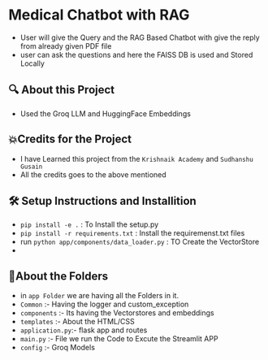 # Medical Chatbot with RAG
- User will give the Query and the RAG Based Chatbot  with give the reply from already given PDF file
- user can ask the questions and here the FAISS DB is used and Stored Locally
  

## 🔍 About this Project
- Used the Groq LLM and HuggingFace Embeddings


## 💥Credits for the Project
- I have Learned this project from the `Krishnaik Academy` and `Sudhanshu Gusain`
- All the credits goes to the above mentioned 



## 🛠️ Setup Instructions and Installition
- `pip install -e .` : To Install the setup.py
- `pip install -r requirements.txt` : Install the requiremenst.txt files
- run `python app/components/data_loader.py` : TO Create the VectorStore
- 



## 📂About the Folders
- in `app Folder` we are having all the Folders in it.
- `Common` :- Having the logger and custom_exception
- `components` :- Its having the Vectorstores and embeddings 
- `templates` :- About the HTML/CSS
- `application.py`:-  flask  app and routes
- `main.py` :- File we run the Code to Excute the Streamlit APP
- `config` :- Groq Models 
